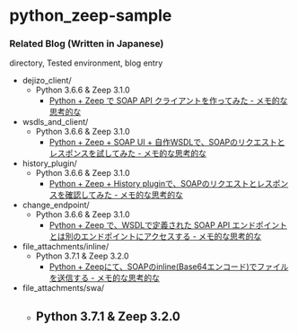 # python_zeep-sample

### Related Blog (Written in Japanese)

directory, Tested environment, blog entry

- dejizo_client/
  - Python 3.6.6 & Zeep 3.1.0
    - [Python + Zeep で SOAP API クライアントを作ってみた - メモ的な思考的な](http://thinkami.hatenablog.com/entry/2018/11/02/230458)
- wsdls_and_client/
  - Python 3.6.6 & Zeep 3.1.0
    - [Python + Zeep + SOAP UI + 自作WSDLで、SOAPのリクエストとレスポンスを試してみた - メモ的な思考的な](http://thinkami.hatenablog.com/entry/2018/11/04/180148)
- history_plugin/
  - Python 3.6.6 & Zeep 3.1.0
    - [Python + Zeep + History pluginで、SOAPのリクエストとレスポンスを確認してみた - メモ的な思考的な](http://thinkami.hatenablog.com/entry/2018/11/05/061408)
- change_endpoint/
  - Python 3.6.6 & Zeep 3.1.0
    - [Python + Zeep で、WSDLで定義された SOAP API エンドポイントとは別のエンドポイントにアクセスする - メモ的な思考的な](http://thinkami.hatenablog.com/entry/2018/12/01/213610)
- file_attachments/inline/
  - Python 3.7.1 & Zeep 3.2.0
    - [Python + Zeepにて、SOAPのinline(Base64エンコード)でファイルを送信する - メモ的な思考的な](http://thinkami.hatenablog.com/entry/2019/01/02/073810)
- file_attachments/swa/
  - Python 3.7.1 & Zeep 3.2.0
    -